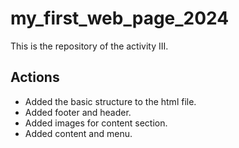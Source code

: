 # my_first_web_page_2024

This is the repository of the activity III.

## Actions

- Added the basic structure to the html file.
- Added footer and header.
- Added images for content section.
- Added content and menu.

